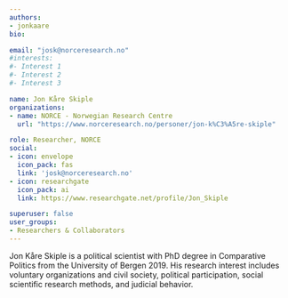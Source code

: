 ```yaml
---
authors:
- jonkaare
bio:

email: "josk@norceresearch.no"
#interests:
#- Interest 1
#- Interest 2
#- Interest 3

name: Jon Kåre Skiple
organizations:
- name: NORCE - Norwegian Research Centre 
  url: "https://www.norceresearch.no/personer/jon-k%C3%A5re-skiple"

role: Researcher, NORCE
social:
- icon: envelope
  icon_pack: fas
  link: 'josk@norceresearch.no'
- icon: researchgate
  icon_pack: ai
  link: https://www.researchgate.net/profile/Jon_Skiple

superuser: false
user_groups:
- Researchers & Collaborators
---
```


Jon Kåre Skiple is a political scientist with PhD degree in Comparative Politics from the University of
Bergen 2019. His research interest includes voluntary organizations and civil society, political
participation, social scientific research methods, and judicial behavior. 
